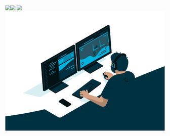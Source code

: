 
<img  src="https://github-readme-streak-stats.herokuapp.com?user=Ikarows&theme=calm&date_format=M%20j%5B%2C%20Y%5D" height="188" />

<img src="https://github-readme-stats.vercel.app/api/top-langs/?username=Ikarows&layout=compact&langs_count=8&theme=calm&role=OWNER,ORGANIZATION_MEMBER" height="188">

<img align="left" src="https://readme-typing-svg.herokuapp.com/?lines=console.log(%22Hello%2C%20World!%22);Hi,I’m @Ikarows&center=true&size=27&color=373F51">

<img align="center" width="846" alt="GIF" src="./code.gif" title="Do what you like, and do it best!">

<!--
- 👋 Hi, I’m @Ikarows
- 👀 I’m interested in ...
- 🌱 I’m currently learning ...
- 💞️ I’m looking to collaborate on ...
- 📫 How to reach me ...
-->
<!--
项目技术选型：
 由于vue3的生态还不够完善，尝鲜可以使用 cos-template 或 cos-uniapp，追求稳定和丰富的插件支持的话可以选用 vue2.5-cli 或 uniapp-cli.
-->
<!--
[![Top Langs](https://github-readme-stats.vercel.app/api/top-langs/?username=Ikarows&layout=compact&langs_count=8&theme=calm&role=OWNER,ORGANIZATION_MEMBER)](https://github.com/Ikarows)
-->

<!---
[![Readme Card](https://github-readme-stats.vercel.app/api/pin/?username=anuraghazra&repo=github-readme-stats)](https://github.com/anuraghazra/github-readme-stats)
--->

<!---
Ikarows/Ikarows is a ✨ special ✨ repository because its `README.md` (this file) appears on your GitHub profile.
You can click the Preview link to take a look at your changes.
--->

<!--
<img src="https://github-profile-summary-cards.vercel.app/api/cards/profile-details?username=Ikarows&theme=calm" width="800">
-->